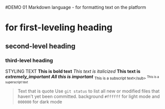 #DEMO 01
Markdown language - for formatting text on the platform
# for first-leveling heading
## second-level heading
### third-level heading

STYLING TEXT 
**This is bold text**
_This text is italicized_
**This text is _extremely_important_**
***All this is important***
<sub>This is a subscript text</sub\>
<sup>This is a superscript text</sup>
>Text that is quote
Use `git status` to list all new or modified files that haven't yet been committed.
background `#ffffff` for light mode and `000000` for dark mode
